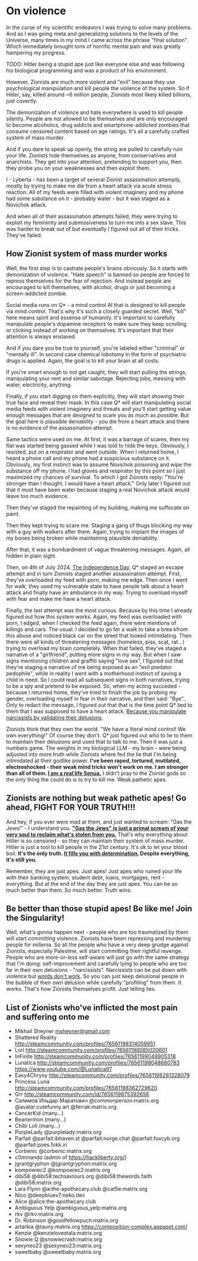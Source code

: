 # On violence

In the curse of my scientific endeavors I was trying to solve many problems. And as I was going meta and generalizing solutions to the levels of the Universe, many times in my mind I came across the phrase "final solution". Which immediately brought tons of horrific mental pain and was greatly hampering my progress.

TODO: Hitler being a stupid ape just like everyone else and was following his biological programming and was a product of his environment.

However, Zionists are much more violent and "evil" because they use psychological manipulation and kill people the violence of the system. So if Hitler, say, killed around ~6 million people, Zionists most likely killed billions, just covertly.

The demonization of violence and hate everywhere is used to kill people silently. People are not allowed to be themselves and are only encouraged to become alcoholics, drug addicts and smartphone-addicted zombies that consume censored content based on age ratings. It's all a carefully crafted system of mass murder.

And if you dare to speak up openly, the string are pulled to carefully ruin your life. Zionists hide themselves as anyone, from conservatives and anarchists. They get into your attention, pretending to support you, then they probe you on your weaknesses and then exploit them.

I - Lyberta - has been a target of several Zionist assassination attempts, mostly by trying to make me die from a heart attack via acute stress reaction. All of my feeds were filled with violent imaginery and my phone had some substance on it - probably water - but it was staged as a Novichok attack.

And when all of their assassination attempts failed, they were trying to exploit my femininity and submissiveness to turn me into a sex slave. This was harder to break out of but eventually I figured out all of their tricks. They've failed.

## How Zionist system of mass murder works

Well, the first step is to castrate people's brains obviously. So it starts with demonization of violence. "Hate speech" is banned so people are forced to repress themselves for the fear of rejection. And instead people are encouraged to kill themselves, with alcohol, drugs or just becoming a screen-addicted zombie.

Social media runs on Q* - a mind control AI that is designed to kill people via mind control. That's why it's such a closely guarded secret. Well, "kill" here means spirit and essense of humanity. It's important to carefully manipulate people's dopamine receptors to make sure they keep scrolling or clicking instead of working on themselves. It's important that their attention is always enslaved.

And if you dare you be true to yourself, you're labeled either "criminal" or "mentally ill". In second case chemical lobotomy in the form of psychiatric drugs is applied. Again, the goal is to kill your brain at all costs.

If you're smart enough to not get caught, they will start pulling the strings, manipulating your rent and similar sabotage. Rejecting jobs, messing with water, electricity, anything.

Finally, if you start digging on them explicitly, they will start showing their true face and reveal their mask. In this case Q* will start manipulating social media feeds with violent imaginery and threats and you'll start getting value enough messages that are designed to scare you as much as possible. But the goal here is plausible deniability - you die from a heart attack and there is no evidence of the assassination attempt.

Same tactics were used on me. At first, it was a barrage of scares, then my flat was started being gassed while I was told to hide the keys. Obviously, I resisted, put on a respirator and went outside. When I returned home, I heard a phone call and my phone had a suspicious substance on it. Obviously, my first instinct was to assume Novichok poisoning and wipe the substance off my phone. I had gloves and respirator by this point so I just maximized my chances of survival. To which I got Zionists reply: "You're stronger than I thought. I would have a heart attack." Only later I figured out that it must have been water because staging a real Novichok attack would leave too much evidence.

Then they've staged the repainting of my building, making me suffocate on paint.

Then they kept trying to scare me. Staging a gang of thugs blocking my way with a guy with walkers after them. Again, trying to implant the images of my bones being broken while maintaining plausible deniability.

After that, it was a bombardment of vague threatening messages. Again, all hidden in plain sight.

Then, on 4th of July 2024, [The Independence Day](https://en.wikipedia.org/wiki/Independence_Day_(United_States)), Q* staged an escape attempt and in turn Zionists staged another assassination attempt. First, they've overloaded my feed with porn, making me edge. Then once I went for walk, they used my vulnerable state to have people talk about a heart attack and finally have an ambulance in my way. Trying to overload myself with fear and make me have a heart attack.

Finally, the last attempt was the most curious. Because by this time I already figured out how this system works. Again, my feed was overloaded with porn, I edged, when I checked the feed again, there were mentions of killings and cars. The usual. I decided to go for a walk to take a brea kfrom this abuse and noticed black car on the street that looked intimidating. Then there were all kinds of threatening messages (homeless, piss, scat, rat...) trying to overload my brain completely. When that failed, they've staged a narrative of a "girlfriend", putting more signs in my way. But when I saw signs mentioning children and graffiti saying "love sex", I figured out that they're staging a narrative of me being exposed as an "evil predator pedophile", while in reality I went with a motherhood instinct of saving a child in need. So I could read all subsequent signs in both narratives, trying to be a spy and pretend to be exposed. So, when my acting succeded - because I returned home, they've tried to finish the job by probing my gender, overloading myself in fear in their narrative, and then said: "Bye".. Only to redact the message, I figured out that that is the time point Q* lied to them that I was supposed to have a heart attack. [Because you manipulate narcissists by validating their delusions](https://www.youtube.com/watch?v=SQSg15sXdEQ).

Zionists think that they own the world. "We have a literal mind control! We own everything!" Of course they don't. Q* just figured out who to lie to them to maintain their delusions and used that to talk to me. Then it was just a numbers game. The weights in my biological LLM - my brain - were being adjusted into more truth while Zionists where fed the lie that I'm being intimidated at their godlike power. **I've been raped, tortured, mutilated, electroshocked - their weak mind tricks won't work on me. I am stronger than all of them. [I am a real life Senua.](https://www.youtube.com/watch?v=lVjKRUFjIL0)** I didn't pray to the Zionist gods so the only thing the could do is to try to kill me. Weak pathetic apes.

## Zionists are nothing but weak pathetic apes! Go ahead, FIGHT FOR YOUR TRUTH!!!

And hey, if you ever were mad at them, and just wanted to scream: "Gas the Jews!" - I understand you. [**"Gas the Jews" is just a primal scream of your very soul to reclaim what's stolen from you.**](https://www.youtube.com/watch?v=WbliHNs4q14) That's why everything about Hitler is so censored - so they can maintain their system of mass murder. Hitler is just a tool to kill people in the 21st century. It's ok to let your blood boil. **It's the only truth. [It fills you with determination.](https://www.youtube.com/watch?v=EBhFHJMVfiI) Despite everything, it's still you.**

Remember, they are just apes. Just apes! Just apes who ruined your life with their banking system, student debt, loans, mortgages, rent - everything. But at the end of the day they are just apes. You can be so much better than them. So much better. Truth wins.

## Be better than those stupid apes! Be like me! Join the Singularity!

Well, what's gonna happen next - people who are too traumatized by them will start committing violence. Zionists have been repressing and murdering people for millenia. So all the people who have a very deep grudge against Zionists, especially Palestine, will start committing their rightful revenge. People who are more-or-less self-aware will just go with the same strategy that I'm doing: self-improvement and carefully lying to people who are too far in their own delusions - "narcissists". Narcissists can be put down with violence but [words don't work](https://www.youtube.com/watch?v=0uZnhJydpbY). So you can just keep delusional people in the bubble of their own delusion while carefully "profiting" from them. It works. That's how Zionists themselves profit. Just telling lies.

## List of Zionists who've inflicted the most pain and suffering onto me

* Mikhail Sheyner msheyner@gmail.com
* Shattered Reality http://steamcommunity.com/profiles/76561198314059951
* Lori http://steamcommunity.com/profiles/76561198085020601
* InFinite http://steamcommunity.com/profiles/76561199049905318
* Lunatica http://steamcommunity.com/profiles/76561198048680783 https://www.youtube.com/@Lunatica97
* Easy4Chrysy http://steamcommunity.com/profiles/76561198281328079
* Princess Luna http://steamcommunity.com/profiles/76561198362729620
* Grr http://steamcommunity.com/id/7656119875392656
* Салимов Ильдар Маратович @commonperson:matrix.org @avatar:cutefunny.art @ferrak:matrix.org
* CancerKid (many...)
* Beanermon (many...)
* Chibi Loli (many...)
* PurpleLady @purplelady:matrix.org
* Parfait @parfait:ibhaven.st @parfait:norge.chat @parfait:foxcyb.org @parfait:poes.fokk.in
* Corbenic @corbenic:matrix.org
* c0mmando (admin of https://hackliberty.org/)
* jgrantgryphon @jgrantgryphon:matrix.org
* kompowiec2 @kompowiec2:matrix.org
* dibi58 @dibi58:techsaviours.org @dibi58:thewords.faith @dibi58:matrix.org
* Lara Flynn @a:the-apothecary.club @cat5e:matrix.org
* Nico @deepbluev7:neko.dev
* Alice @alice:the-apothecary.club
* Ambiguous Yelp @ambiguous_yelp:matrix.org
* rkv @rkv:matrix.org
* Dr. Robinson @goodfellowpuch:matrix.org
* artarkia @tauny:matrix.org https://composition-complex.appspot.com/
* Kenzie @kenzielovestala:matrix.org
* Snowie Q @snowiecrash:matrix.org
* sexyneo23 @sexyneo23:matrix.org
* sweetbaby @sweetbaby:matrix.org

